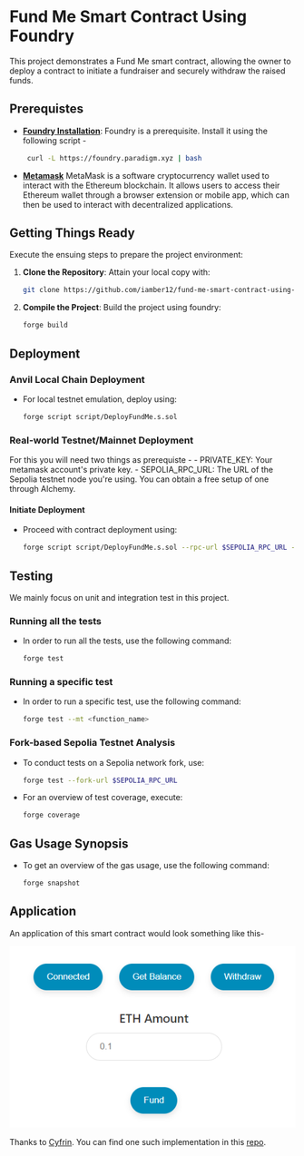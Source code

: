 
# Fund Me Smart Contract Using Foundry
This project demonstrates a Fund Me smart contract, allowing the owner to deploy a contract to initiate a fundraiser and securely withdraw the raised funds.

## Prerequistes

- **[Foundry Installation](https://book.getfoundry.sh/getting-started/installation)**:
  Foundry is a prerequisite. Install it using the following script -
  ```bash
   curl -L https://foundry.paradigm.xyz | bash
   ```
- **[Metamask](https://chromewebstore.google.com/detail/metamask/nkbihfbeogaeaoehlefnkodbefgpgknn)**
MetaMask is a software cryptocurrency wallet used to interact with the Ethereum blockchain. It allows users to access their Ethereum wallet through a browser extension or mobile app, which can then be used to interact with decentralized applications.

## Getting Things Ready
Execute the ensuing steps to prepare the project environment:

1. **Clone the Repository**:
   Attain your local copy with:
   ```bash
   git clone https://github.com/iamber12/fund-me-smart-contract-using-foundry
   ```

2. **Compile the Project**:
   Build the project using foundry:
   ```bash
   forge build
   ```

## Deployment

### Anvil Local Chain Deployment

- For local testnet emulation, deploy using:
  ```bash
  forge script script/DeployFundMe.s.sol
  ```

### Real-world Testnet/Mainnet Deployment
For this you will need two things as prerequiste - 
    - PRIVATE_KEY: Your metamask account's private key.
    - SEPOLIA_RPC_URL: The URL of the Sepolia testnet node you're using. You can obtain a free setup of one through Alchemy.

#### Initiate Deployment

- Proceed with contract deployment using:
  ```bash
  forge script script/DeployFundMe.s.sol --rpc-url $SEPOLIA_RPC_URL --private-key $PRIVATE_KEY --broadcast
  ```

## Testing
We mainly focus on unit and integration test in this project.
### Running all the tests

- In order to run all the tests, use the following command:
  ```bash
  forge test
  ```

### Running a specific test

- In order to run a specific test, use the following command:
  ```bash
  forge test --mt <function_name>
  ```

### Fork-based Sepolia Testnet Analysis

- To conduct tests on a Sepolia network fork, use:
  ```bash
  forge test --fork-url $SEPOLIA_RPC_URL
  ```

- For an overview of test coverage, execute:
  ```bash
  forge coverage
  ```

## Gas Usage Synopsis

- To get an overview of the gas usage, use the following command:
  ```bash
  forge snapshot
  ```

## Application
An application of this smart contract would look something like this-

![Local Image](Screenshots/FundMe_UI.png)


Thanks to [Cyfrin](https://www.cyfrin.io/). You can find one such implementation in this [repo](https://github.com/Cyfrin/html-fund-me-f23).
